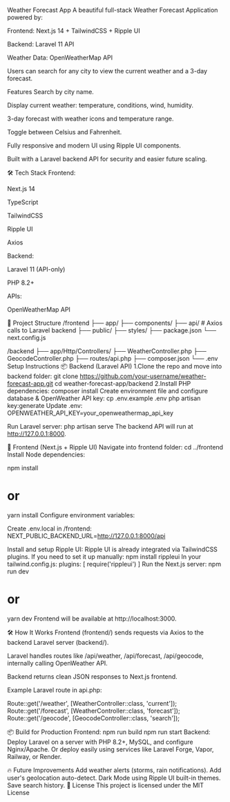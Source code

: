Weather Forecast App
A beautiful full-stack Weather Forecast Application powered by:

Frontend: Next.js 14 + TailwindCSS + Ripple UI

Backend: Laravel 11 API

Weather Data: OpenWeatherMap API

Users can search for any city to view the current weather and a 3-day forecast.

Features
Search by city name.

Display current weather: temperature, conditions, wind, humidity.

3-day forecast with weather icons and temperature range.

Toggle between Celsius and Fahrenheit.

Fully responsive and modern UI using Ripple UI components.

Built with a Laravel backend API for security and easier future scaling.

🛠️ Tech Stack
Frontend:

Next.js 14

TypeScript

TailwindCSS

Ripple UI

Axios

Backend:

Laravel 11 (API-only)

PHP 8.2+

APIs:

OpenWeatherMap API

📂 Project Structure
/frontend
  ├── app/
  ├── components/
  ├── api/   # Axios calls to Laravel backend
  ├── public/
  ├── styles/
  ├── package.json
  └── next.config.js

/backend
  ├── app/Http/Controllers/
      ├── WeatherController.php
      ├── GeocodeController.php
  ├── routes/api.php
  ├── composer.json
  └── .env
Setup Instructions
📦 Backend (Laravel API)
1.Clone the repo and move into backend folder:
git clone https://github.com/your-username/weather-forecast-app.git
cd weather-forecast-app/backend
2.Install PHP dependencies:
composer install
Create environment file and configure database & OpenWeather API key:
cp .env.example .env
php artisan key:generate
Update .env:
OPENWEATHER_API_KEY=your_openweathermap_api_key

Run Laravel server:
php artisan serve
The backend API will run at http://127.0.0.1:8000.

🚀 Frontend (Next.js + Ripple UI)
Navigate into frontend folder:
cd ../frontend
Install Node dependencies:

npm install
# or
yarn install
Configure environment variables:

Create .env.local in /frontend:
NEXT_PUBLIC_BACKEND_URL=http://127.0.0.1:8000/api

Install and setup Ripple UI:
Ripple UI is already integrated via TailwindCSS plugins.
If you need to set it up manually:
npm install rippleui
In your tailwind.config.js:
plugins: [
  require('rippleui')
]
Run the Next.js server:
npm run dev
# or
yarn dev
Frontend will be available at http://localhost:3000.

🛠️ How It Works
Frontend (frontend/) sends requests via Axios to the backend Laravel server (backend/).

Laravel handles routes like /api/weather, /api/forecast, /api/geocode, internally calling OpenWeather API.

Backend returns clean JSON responses to Next.js frontend.

Example Laravel route in api.php:

Route::get('/weather', [WeatherController::class, 'current']);
Route::get('/forecast', [WeatherController::class, 'forecast']);
Route::get('/geocode', [GeocodeController::class, 'search']);

📦 Build for Production
Frontend:
npm run build
npm run start
Backend:
Deploy Laravel on a server with PHP 8.2+, MySQL, and configure Nginx/Apache.
Or deploy easily using services like Laravel Forge, Vapor, Railway, or Render.

🔥 Future Improvements
Add weather alerts (storms, rain notifications).
Add user's geolocation auto-detect.
Dark Mode using Ripple UI built-in themes.
Save search history.
📄 License
This project is licensed under the MIT License



